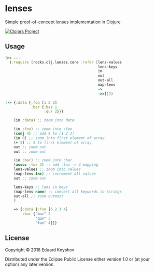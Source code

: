 # lenses

Simple proof-of-concept lenses implementation in Clojure

[![Clojars Project](https://img.shields.io/clojars/v/rocks.clj/lenses.svg)](https://clojars.org/rocks.clj/lenses)

## Usage

```clojure
(ns ...
  (:require [rocks.clj.lenses.core :refer [lens-values
                                           lens-keys
                                           in
                                           out
                                           out-all
                                           map-lens
                                           ->
                                           ->>]]))

(-> {:data {:foo [1 2 3]
            :bar {:baz 1
                  :qux 2}}}

    (in :data) ;; zoom into data

    (in :foo) ;; zoom into :foo
    (conj 4) ;; add 4 to [1 2 3]
    (in 0) ;; zoom into first element of array
    (+ 5) ;; 5 to first element of array
    out ;; zoom out
    out ;; zoom out

    (in :bar) ;; zoom into :bar
    (assoc :tux 3) ;; add :tux -> 3 mapping
    lens-values ;; zoom into values
    (map-lens inc) ;; increment all values
    out ;; zoom out

    lens-keys ;; lens in keys
    (map-lens name) ;; convert all keywords to strings
    out-all ;; zoom outmost
    )

    => {:data {:foo [6 2 3 4]
        :bar {"baz" 2
              "qux" 3
              "tux" 4}}}
```

## License

Copyright © 2018 Eduard Knyshov

Distributed under the Eclipse Public License either version 1.0 or (at
your option) any later version.
